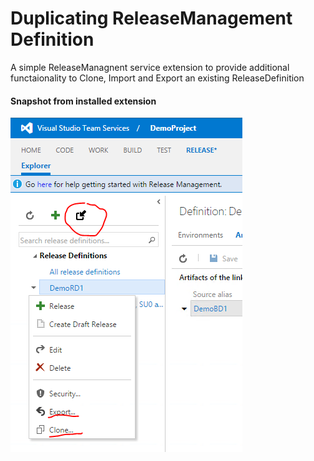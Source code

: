 # Duplicating ReleaseManagement Definition 
A simple ReleaseManagnent service extension to provide additional functaionality to Clone, Import and Export an existing ReleaseDefinition

#### Snapshot from installed extension
![ReleaseDefinition Duplicating](images/help1.PNG)